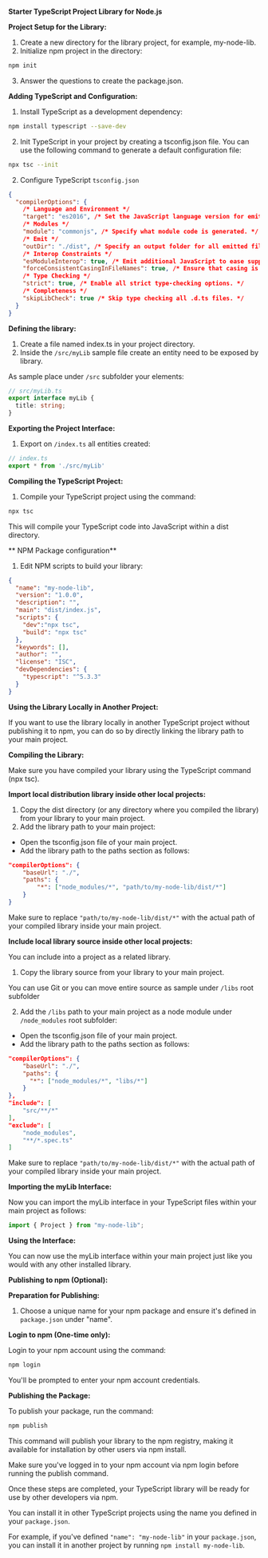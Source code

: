 **Starter TypeScript Project Library for Node.js**

**Project Setup for the Library:**

1. Create a new directory for the library project, for example, my-node-lib.
2. Initialize npm project in the directory:

```bash
npm init
```

3. Answer the questions to create the package.json.

**Adding TypeScript and Configuration:**

1. Install TypeScript as a development dependency:

```bash
npm install typescript --save-dev
```

2. Init TypeScript in your project by creating a tsconfig.json file. You can use the following command to generate a default configuration file:

```bash
npx tsc --init
```

2. Configure TypeScript `tsconfig.json`

```json
{
  "compilerOptions": {
    /* Language and Environment */
    "target": "es2016", /* Set the JavaScript language version for emitted JavaScript and include compatible library declarations. */
    /* Modules */
    "module": "commonjs", /* Specify what module code is generated. */
    /* Emit */
    "outDir": "./dist", /* Specify an output folder for all emitted files. */
    /* Interop Constraints */
    "esModuleInterop": true, /* Emit additional JavaScript to ease support for importing CommonJS modules. This enables 'allowSyntheticDefaultImports' for type compatibility. */
    "forceConsistentCasingInFileNames": true, /* Ensure that casing is correct in imports. */
    /* Type Checking */
    "strict": true, /* Enable all strict type-checking options. */
    /* Completeness */
    "skipLibCheck": true /* Skip type checking all .d.ts files. */
  }
}
```

**Defining the library:**

1. Create a file named index.ts in your project directory.
2. Inside the `/src/myLib` sample file create an entity need to be exposed by library.

As sample place under `/src` subfolder your elements:

```typescript
// src/myLib.ts
export interface myLib {
  title: string;
}
```

**Exporting the Project Interface:**

1. Export on `/index.ts` all entities created:

```typescript
// index.ts
export * from './src/myLib'
```

**Compiling the TypeScript Project:**

1. Compile your TypeScript project using the command:

```bash
npx tsc
```

This will compile your TypeScript code into JavaScript within a dist directory.

** NPM Package configuration**

1. Edit NPM scripts to build your library:

```json
{
  "name": "my-node-lib",
  "version": "1.0.0",
  "description": "",
  "main": "dist/index.js",
  "scripts": {
    "dev":"npx tsc",
    "build": "npx tsc"
  },
  "keywords": [],
  "author": "",
  "license": "ISC",
  "devDependencies": {
    "typescript": "^5.3.3"
  }
}
```

**Using the Library Locally in Another Project:**

If you want to use the library locally in another TypeScript project without publishing it to npm, you can do so by directly linking the library path to your main project.

**Compiling the Library:**

Make sure you have compiled your library using the TypeScript command (npx tsc).

**Import local distribution library inside other local projects:**

1. Copy the dist directory (or any directory where you compiled the library) from your library to your main project.
2. Add the library path to your main project:

- Open the tsconfig.json file of your main project.
- Add the library path to the paths section as follows:

```json
"compilerOptions": {
    "baseUrl": "./",
    "paths": {
        "*": ["node_modules/*", "path/to/my-node-lib/dist/*"]
    }
}
```

Make sure to replace `"path/to/my-node-lib/dist/*"` with the actual path of your compiled library inside your main project.

**Include local library source inside other local projects:**

You can include into a project as a related library.

1. Copy the library source from your library to your main project.

You can use Git or you can move entire source as sample under `/libs` root subfolder

2. Add the `/libs` path to your main project as a node module under `/node_modules` root subfolder:

- Open the tsconfig.json file of your main project.
- Add the library path to the paths section as follows:

```json
"compilerOptions": {
    "baseUrl": "./",
    "paths": {
      "*": ["node_modules/*", "libs/*"]
    }
},
"include": [
    "src/**/*"
],
"exclude": [
    "node_modules",
    "**/*.spec.ts"
]
```

Make sure to replace `"path/to/my-node-lib/dist/*"` with the actual path of your compiled library inside your main project.

**Importing the myLib Interface:**

Now you can import the myLib interface in your TypeScript files within your main project as follows:

```typescript
import { Project } from "my-node-lib";
```

**Using the Interface:**

You can now use the myLib interface within your main project just like you would with any other installed library.

**Publishing to npm (Optional):**

**Preparation for Publishing:**

1. Choose a unique name for your npm package and ensure it's defined in `package.json` under "name".

**Login to npm (One-time only):**

Login to your npm account using the command:

```bash
npm login
```

You'll be prompted to enter your npm account credentials.

**Publishing the Package:**

To publish your package, run the command:

```bash
npm publish
```

This command will publish your library to the npm registry, making it available for installation by other users via npm install.

Make sure you've logged in to your npm account via npm login before running the publish command.

Once these steps are completed, your TypeScript library will be ready for use by other developers via npm.

You can install it in other TypeScript projects using the name you defined in your `package.json`.

For example, if you've defined `"name": "my-node-lib"` in your `package.json`, you can install it in another project by running `npm install my-node-lib`.
